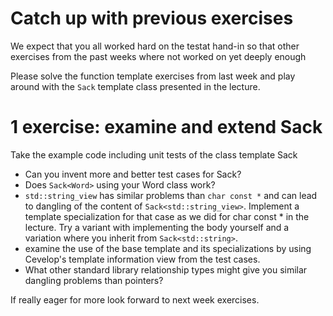 # Catch up with previous exercises

We expect that you all worked hard on the testat hand-in so that other exercises from the past weeks where not worked on yet deeply enough

Please solve the function template exercises from last week and play around with the `Sack` template class presented in the lecture.

# 1 exercise: examine and extend Sack<T>

Take the example code including unit tests of the class template Sack

* Can you invent more and better test cases for Sack?
* Does `Sack<Word>` using your Word class work?
* `std::string_view` has similar problems than `char const *` and can lead to dangling of the content of `Sack<std::string_view>`. Implement a template specialization for that case as we did for char const * in the lecture. Try a variant with implementing the body yourself and a variation where you inherit from `Sack<std::string>`.
* examine the use of the base template and its specializations by using Cevelop's template information view from the test cases.
* What other standard library relationship types might give you similar dangling problems than pointers?
    
If really eager for more look forward to next week exercises.
